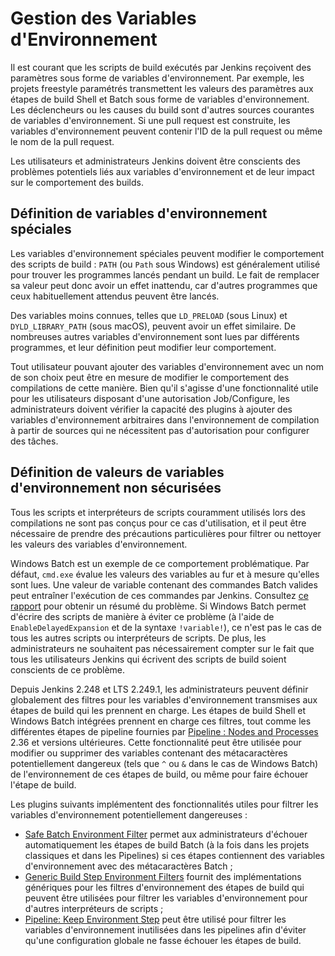 # Gestion des Variables d'Environnement

<div class="couleur-introduction">
Il est courant que les scripts de build exécutés par Jenkins reçoivent des paramètres sous forme de variables d'environnement. Par exemple, les projets freestyle paramétrés transmettent les valeurs des paramètres aux étapes de build Shell et Batch sous forme de variables d'environnement. Les déclencheurs ou les causes du build sont d'autres sources courantes de variables d'environnement. Si une pull request est construite, les variables d'environnement peuvent contenir l'ID de la pull request ou même le nom de la pull request.

Les utilisateurs et administrateurs Jenkins doivent être conscients des problèmes potentiels liés aux variables d'environnement et de leur impact sur le comportement des builds.
</div>

## Définition de variables d'environnement spéciales

Les variables d'environnement spéciales peuvent modifier le comportement des scripts de build : `PATH` (ou `Path` sous Windows) est généralement utilisé pour trouver les programmes lancés pendant un build. Le fait de remplacer sa valeur peut donc avoir un effet inattendu, car d'autres programmes que ceux habituellement attendus peuvent être lancés.

Des variables moins connues, telles que `LD_PRELOAD` (sous Linux) et `DYLD_LIBRARY_PATH` (sous macOS), peuvent avoir un effet similaire. De nombreuses autres variables d'environnement sont lues par différents programmes, et leur définition peut modifier leur comportement.

Tout utilisateur pouvant ajouter des variables d'environnement avec un nom de son choix peut être en mesure de modifier le comportement des compilations de cette manière. Bien qu'il s'agisse d'une fonctionnalité utile pour les utilisateurs disposant d'une autorisation Job/Configure, les administrateurs doivent vérifier la capacité des plugins à ajouter des variables d'environnement arbitraires dans l'environnement de compilation à partir de sources qui ne nécessitent pas d'autorisation pour configurer des tâches.

## Définition de valeurs de variables d'environnement non sécurisées

Tous les scripts et interpréteurs de scripts couramment utilisés lors des compilations ne sont pas conçus pour ce cas d'utilisation, et il peut être nécessaire de prendre des précautions particulières pour filtrer ou nettoyer les valeurs des variables d'environnement.

Windows Batch est un exemple de ce comportement problématique. Par défaut, `cmd.exe` évalue les valeurs des variables au fur et à mesure qu'elles sont lues. Une valeur de variable contenant des commandes Batch valides peut entraîner l'exécution de ces commandes par Jenkins. Consultez [ce rapport](https://threatpost.com/shellshock-like-weakness-may-affect-windows/108696/) pour obtenir un résumé du problème. Si Windows Batch permet d'écrire des scripts de manière à éviter ce problème (à l'aide de `EnableDelayedExpansion` et de la syntaxe `!variable!`), ce n'est pas le cas de tous les autres scripts ou interpréteurs de scripts. De plus, les administrateurs ne souhaitent pas nécessairement compter sur le fait que tous les utilisateurs Jenkins qui écrivent des scripts de build soient conscients de ce problème.

Depuis Jenkins 2.248 et LTS 2.249.1, les administrateurs peuvent définir globalement des filtres pour les variables d'environnement transmises aux étapes de build qui les prennent en charge. Les étapes de build Shell et Windows Batch intégrées prennent en charge ces filtres, tout comme les différentes étapes de pipeline fournies par [Pipeline : Nodes and Processes](https://plugins.jenkins.io/workflow-durable-task-step) 2.36 et versions ultérieures. Cette fonctionnalité peut être utilisée pour modifier ou supprimer des variables contenant des métacaractères potentiellement dangereux (tels que `^` ou `&` dans le cas de Windows Batch) de l'environnement de ces étapes de build, ou même pour faire échouer l'étape de build.

Les plugins suivants implémentent des fonctionnalités utiles pour filtrer les variables d'environnement potentiellement dangereuses :

* [Safe Batch Environment Filter](https://plugins.jenkins.io/safe-batch-environment-filter) permet aux administrateurs d'échouer automatiquement les étapes de build Batch (à la fois dans les projets classiques et dans les Pipelines) si ces étapes contiennent des variables d'environnement avec des métacaractères Batch ;
* [Generic Build Step Environment Filters](https://plugins.jenkins.io/generic-environment-filters) fournit des implémentations génériques pour les filtres d'environnement des étapes de build qui peuvent être utilisées pour filtrer les variables d'environnement pour d'autres interpréteurs de scripts ;
* [Pipeline: Keep Environment Step](https://plugins.jenkins.io/pipeline-keepenv-step) peut être utilisé pour filtrer les variables d'environnement inutilisées dans les pipelines afin d'éviter qu'une configuration globale ne fasse échouer les étapes de build.


